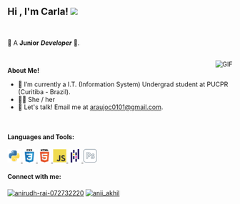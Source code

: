 <h2 title="hehehe"> <b>Hi , I'm Carla! </b><img src="https://media.giphy.com/media/hvRJCLFzcasrR4ia7z/giphy.gif" width="35"></h2>
<br>

🌸 A **Junior** ***Developer*** 🌸.
 
<br>

<img align="right" alt="GIF" src="https://78.media.tumblr.com/e0f13e0f93a145a0b2b4b0f31f68831f/tumblr_owp5roNeMK1s4u80lo1_r1_540.gif" />



**About Me!**

- 🫧 I’m currently a I.T. (Information System) Undergrad student at PUCPR (Curitiba - Brazil).
- 👩‍🦰 She / her
- 💌 Let's talk! Email me at [araujoc0101@gmail.com](mailto:araujoc0101@gmail.com).
<br>

<p>
  
<h4 align="left">Languages and Tools:</h4>
<p align="left">

<a href="https://www.python.org" target="_blank" rel="noreferrer"> <img src="https://raw.githubusercontent.com/devicons/devicon/master/icons/python/python-original.svg" alt="python" width="30" height="30"/> </a> 
<a href="https://www.w3schools.com/css/" target="_blank" rel="noreferrer"> <img src="https://raw.githubusercontent.com/devicons/devicon/master/icons/css3/css3-original-wordmark.svg" alt="css3" width="30" height="30"/> </a> 
<a href="https://www.w3.org/html/" target="_blank" rel="noreferrer"> <img src="https://raw.githubusercontent.com/devicons/devicon/master/icons/html5/html5-original-wordmark.svg" alt="html5" width="30" height="30"/> </a> 
<a href="https://developer.mozilla.org/en-US/docs/Web/JavaScript" target="_blank" rel="noreferrer"> <img src="https://raw.githubusercontent.com/devicons/devicon/master/icons/javascript/javascript-original.svg" alt="javascript" width="30" height="30"/> </a>
<a href="https://pandas.pydata.org/" target="_blank" rel="noreferrer"><img src="https://raw.githubusercontent.com/devicons/devicon/2ae2a900d2f041da66e950e4d48052658d850630/icons/pandas/pandas-original.svg" alt="pandas" width="30" height="30" />
<a href="https://www.photoshop.com/en" target="_blank"
    rel="noreferrer"> <img
      src="https://raw.githubusercontent.com/devicons/devicon/master/icons/photoshop/photoshop-line.svg" alt="photoshop"
      width="30" height="30" /> </a>
<br>

<h4 align="left">Connect with me:</h4>
<p align="left">

<a href="https://www.linkedin.com/in/carla-ferraz-de-araujo-5a576b2b1/" target="blank"><img align="center" src="https://raw.githubusercontent.com/rahuldkjain/github-profile-readme-generator/master/src/images/icons/Social/linked-in-alt.svg" alt="anirudh-rai-072732220" height="30" width="40" /></a>
<a href="https://www.instagram.com/carlacarlinhe/" target="blank"><img align="center" src="https://raw.githubusercontent.com/rahuldkjain/github-profile-readme-generator/master/src/images/icons/Social/instagram.svg" alt="anii_akhil" height="30" width="40" /></a>  
</p>



